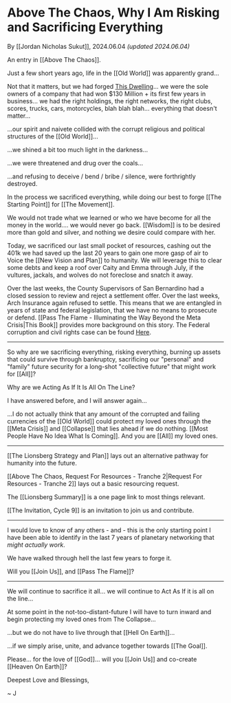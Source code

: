# Above The Chaos, Why I Am Risking and Sacrificing Everything

By [[Jordan Nicholas Sukut]], 2024.06.04 _(updated 2024.06.04)_

An entry in [[Above The Chaos]]. 

Just a few short years ago, life in the [[Old World]] was apparently grand... 

Not that it matters, but we had forged [This Dwelling](https://www.redfin.com/CA/San-Juan-Capistrano/28412-Calle-Mira-Monte-92675/home/4949517)... we were the sole owners of a company that had won $130 Million + its first few years in business... we had the right holdings, the right networks, the right clubs, scores, trucks, cars, motorcycles, blah blah blah... everything that doesn't matter... 

...our spirit and naivete collided with the corrupt religious and political structures of the [[Old World]]...

...we shined a bit too much light in the darkness... 

...we were threatened and drug over the coals... 

...and refusing to deceive / bend / bribe / silence, were forthrightly destroyed. 

In the process we sacrificed everything, while doing our best to forge [[The Starting Point]] for [[The Movement]]. 

We would not trade what we learned or who we have become for all the money in the world.... we would never go back. [[Wisdom]] is to be desired more than gold and silver, and nothing we desire could compare with her. 

Today, we sacrificed our last small pocket of resources, cashing out the 401k we had saved up the last 20 years to gain one more gasp of air to Voice the [[New Vision and Plan]] to humanity. We will leverage this to clear some debts and keep a roof over Caity and Emma through July, if the vultures, jackals, and wolves do not foreclose and snatch it away. 

Over the last weeks, the County Supervisors of San Bernardino had a closed session to review and reject a settlement offer. Over the last weeks, Arch Insurance again refused to settle. This means that we are entangled in years of state and federal legislation, that we have no means to prosecute or defend. [[Pass The Flame - Illuminating the Way Beyond the Meta Crisis|This Book]] provides more background on this story. The Federal corruption and civil rights case can be found [Here](https://www.courtlistener.com/docket/67647282/jordan-nicholas-sukut-v-county-of-san-bernadino/).  

____

So why are we sacrificing everything, risking everything, burning up assets that could survive through bankruptcy, sacrificing our "personal" and "family" future security for a long-shot "collective future" that might work for [[All]]? 

Why are we Acting As If It Is All On The Line? 

I have answered before, and I will answer again... 

...I do not actually think that any amount of the corrupted and failing currencies of the [[Old World]] could protect my loved ones through the [[Meta Crisis]] and [[Collapse]] that lies ahead if we do nothing. [[Most People Have No Idea What Is Coming]]. And you are [[All]] my loved ones. 

____

[[The Lionsberg Strategy and Plan]] lays out an alternative pathway for humanity into the future. 

[[Above The Chaos, Request For Resources - Tranche 2|Request For Resources - Tranche 2]] lays out a basic resourcing request. 

The [[Lionsberg Summary]] is a one page link to most things relevant. 

[[The Invitation, Cycle 9]] is an invitation to join us and contribute. 

___

I would love to know of any others - and - this is the only starting point I have been able to identify in the last 7 years of planetary networking that *might actually work*. 

We have walked through hell the last few years to forge it. 

Will you [[Join Us]], and [[Pass The Flame]]? 

____

We will continue to sacrifice it all... we will continue to Act As If it is all on the line... 

At some point in the not-too-distant-future I will have to turn inward and begin protecting my loved ones from The Collapse... 

...but we do not have to live through that [[Hell On Earth]]... 

...if we simply arise, unite, and advance together towards [[The Goal]]. 

Please... for the love of [[God]]... will you [[Join Us]] and co-create [[Heaven On Earth]]? 

Deepest Love and Blessings, 

~ J 


